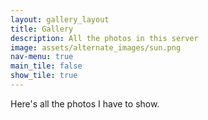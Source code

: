 ```yaml
---
layout: gallery_layout
title: Gallery
description: All the photos in this server
image: assets/alternate_images/sun.png
nav-menu: true
main_tile: false
show_tile: true
---
```


Here's all the photos I have to show.
